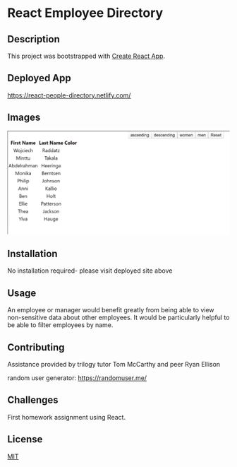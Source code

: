 # React Employee Directory

## Description

This project was bootstrapped with [Create React App](https://github.com/facebook/create-react-app).

## Deployed App
https://react-people-directory.netlify.com/

## Images
![react-people-directory](https://github.com/Dee1985/react-people-directory/blob/master/public/assets/images/Annotation%202020-02-12%20171642.png)
## Installation
No installation required- please visit deployed site above
## Usage
An employee or manager would benefit greatly from being able to view non-sensitive data about other employees. It would be particularly helpful to be able to filter employees by name.

## Contributing
Assistance provided by trilogy tutor Tom McCarthy and peer Ryan Ellison

random user generator: https://randomuser.me/

## Challenges
First homework assignment using React. 
## License

[MIT](https://choosealicense.com/licenses/mit/)
